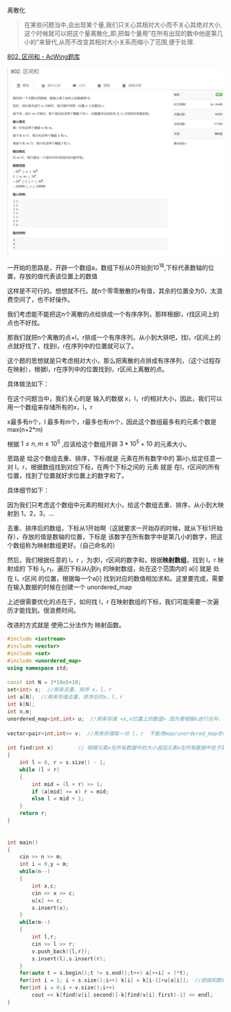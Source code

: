 离散化

> 在某些问题当中,会出现某个量,我们只关心其相对大小而不关心其绝对大小,这个时候就可以把这个量离散化,即,把每个量用”在所有出现的数中他是第几小的”来替代,从而不改变其相对大小关系而缩小了范围,便于处理.

[802. 区间和 - AcWing题库](https://www.acwing.com/problem/content/804/)

![1683863039471](离散化.assets/1683863039471.png)



一开始的思路是，开辟一个数组a，数组下标从0开始到$10^{18}$,下标代表数轴的位置，存放的值代表该位置上的数值

这样是不可行的。想想就不行。就n个零零散散的x有值，其余的位置全为0，太浪费空间了，也不好操作。

我们考虑能不能把这n个离散的点给排成一个有序序列，那样根据l，r找区间上的点也不好找。

那我们就把n个离散的点+l，r排成一个有序序列，从小到大排吧，找l，r区间上的点就好找了，找到l，r在序列中的位置就可以了。

这个题的思想就是只考虑相对大小，那么把离散的点排成有序序列，（这个过程存在映射），根据l，r在序列中的位置找到l，r区间上离散的点。

具体做法如下：



在这个问题当中，我们关心的是 输入的数据 x，l，r的相对大小，因此，我们可以用一个数组来存储所有的x，l，r

x最多有n个，l 最多有m个，r最多也有m个，因此这个数组最多有的元素个数是 max(n+2*m)

根据  $1 \leq n,m \leq 10^5$ ,应该给这个数组开辟 $3*10^5+10$ 的元素大小。

思路是 给这个数组去重、排序，下标$i$就是 元素在所有数字中的 第$i$小,给定任意一对 l，r，根据数组找到对应下标，在两个下标之间的 元素 就是 在l，r区间的所有位置，找到了位置就好求位置上的数字和了。

具体细节如下：

因为我们只考虑这个数组中元素的相对大小，给这个数组去重、排序，从小到大映射到  1，2，3，...

去重、排序后的数组，下标从1开始啊（这就要求一开始存的时候，就从下标1开始存），存放的值是数轴的位置，下标是 该数字在所有数字中是第几小的数字，把这个数组称为映射数组更好。（自己命名的）

然后，我们根据任意的 l，r  ，为求l，r区间的数字和，根据**映射数组**，找到 l，r 映射成的 下标 $l_1,r_1$，遍历下标从$l_1$到$r_1$ 的映射数组，处在这个范围内的 a[i] 就是 处在 l，r区间 的位置，根据每一个a[i] 找到对应的数值相加求和。这里要完成，需要在输入数据的时候在创建一个 unordered_map



上述很需要优化的点在于，如何找  l，r 在映射数组的下标，我们可能需要一次遍历才能找到。很浪费时间。

改进的方式就是 使用二分法作为 映射函数。

```cpp
#include <iostream>
#include <vector>
#include <set>
#include <unordered_map>
using namespace std;

const int N = 3*10e5+10;
set<int> s;  //用来去重、排序 x，l，r
int a[N];  //用来存储去重、排序后的x，l，r
int k[N];
int n,m;
unordered_map<int,int> u;  //用来存储 <x,x位置上的数值> 因为要根据x进行合并，要用map

vector<pair<int,int>> v;  //用来存储每一对 l，r  不能用map/unordered_map存储

int find(int x)        // 根据元素x在所有数据中的大小返回元素x在所有数据中处于第几小
{
    int l = 0, r = s.size() - 1;
    while (l < r)
    {
        int mid = (l + r) >> 1;
        if (a[mid] >= x) r = mid;
        else l = mid + 1;
    }
    return r;
}


int main()
{
    cin >> n >> m;
    int i = 0,y = m;
    while(n--)
    {
        int x,c;
        cin >> x >> c;
        u[x] += c;
        s.insert(x);
    }
    while(m--)
    {
        int l,r;
        cin >> l >> r;
        v.push_back({l,r});
        s.insert(l),s.insert(r);
    }
    for(auto t = s.begin();t != s.end();t++) a[++i] = (*t);
    for(int i = 1; i < s.size();i++) k[i] = k[i-1]+u[a[i]];  //前缀和数组
    for(int i = 0;i < v.size();i++)
        cout << k[find(v[i].second)]-k[find(v[i].first)-1] << endl;
}
```



 

